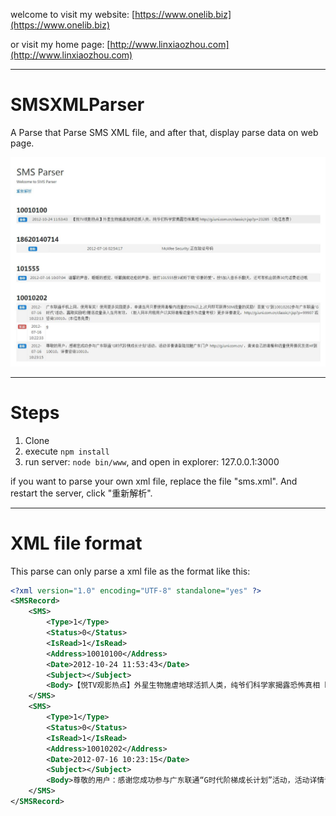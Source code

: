 
welcome to visit my website: [https://www.onelib.biz](https://www.onelib.biz)

or visit my home page: [http://www.linxiaozhou.com](http://www.linxiaozhou.com)

---

# SMSXMLParser
A Parse that Parse SMS XML file, and after that, display parse data on web page.

![alt](https://github.com/KKDestiny/SMSXMLParser/blob/master/public/images/demo.jpg?raw=true)

---

# Steps

1. Clone
2. execute `npm install`
3. run server: `node bin/www`, and open in explorer: 127.0.0.1:3000

if you want to parse your own xml file, replace the file "sms.xml". And restart the server, click "重新解析".

---

# XML file format

This parse can only parse a xml file as the format like this:

```xml
<?xml version="1.0" encoding="UTF-8" standalone="yes" ?>
<SMSRecord>
    <SMS>
        <Type>1</Type>
        <Status>0</Status>
        <IsRead>1</IsRead>
        <Address>10010100</Address>
        <Date>2012-10-24 11:53:43</Date>
        <Subject></Subject>
        <Body>【悦TV观影热点】外星生物施虐地球活抓人类，纯爷们科学家揭露恐怖真相 http://g.iuni.com.cn/classic/r.jsp?p=23285 （免信息费）</Body>
    </SMS>
    <SMS>
        <Type>1</Type>
        <Status>0</Status>
        <IsRead>1</IsRead>
        <Address>10010202</Address>
        <Date>2012-07-16 10:23:15</Date>
        <Subject></Subject>
        <Body>尊敬的用户：感谢您成功参与广东联通“G时代阶梯成长计划”活动，活动详情请登陆炫魅广东门户 http://g.iuni.com.cn/ ，查询自己的套餐和流量使用情况发送HF到10010，详情咨询10010。</Body>
    </SMS>
</SMSRecord>
```

